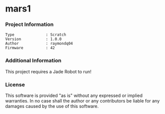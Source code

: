 mars1
================



### Project Information
```
Type              : Scratch
Version           : 1.0.0
Author            : raymondq04
Firmware          : 42
```

### Additional Information
This project requires a Jade Robot to run!

### License
This software is provided "as is" without any expressed or implied warranties.  In no case shall the author or any contributors be liable for any damages caused by the use of this software.

